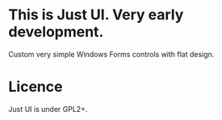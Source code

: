 # This is Just UI. Very early development.

Custom very simple Windows Forms controls with flat design. 

# Licence

Just UI is under GPL2+.

 